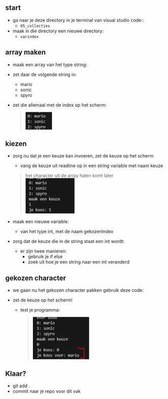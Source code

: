 
    
## start

- ga naar je deze directory in je terminal van visual studio code::
    - `05_collecties`
- maak in die directory een nieuwe directory:
    - `varindex`

## array maken

- maak een array van het type string:
- zet daar de volgende string in:
    - mario
    - sonic
    - spyro

- zet die allemaal met de index op het scherm:
    > ![](img/keuzes.PNG)


## kiezen

- zorg nu dat je een keuze kan invoeren, zet de keuze op het scherm
    - vang de keuze uit readline op in een string variable met naam keuze
    > het character uit de array halen komt later  
    > ![](img/maakkeuze.PNG)
    
- maak een nieuwe variable:
    - van het type int, met de naam gekozenIndex

- zorg dat de keuze die in de string staat een int wordt:
    - er zijn twee manieren:
        - gebruik je if else
        - zoek uit hoe je een string naar een int veranderd

## gekozen character

- we gaan nu het gekozen character pakken gebruik deze code:

- zet de keuze op het scherm!
    - test je programma:
        > ![](img/mario.PNG)

## Klaar?

- git add .
- commit naar je repo voor dit vak
